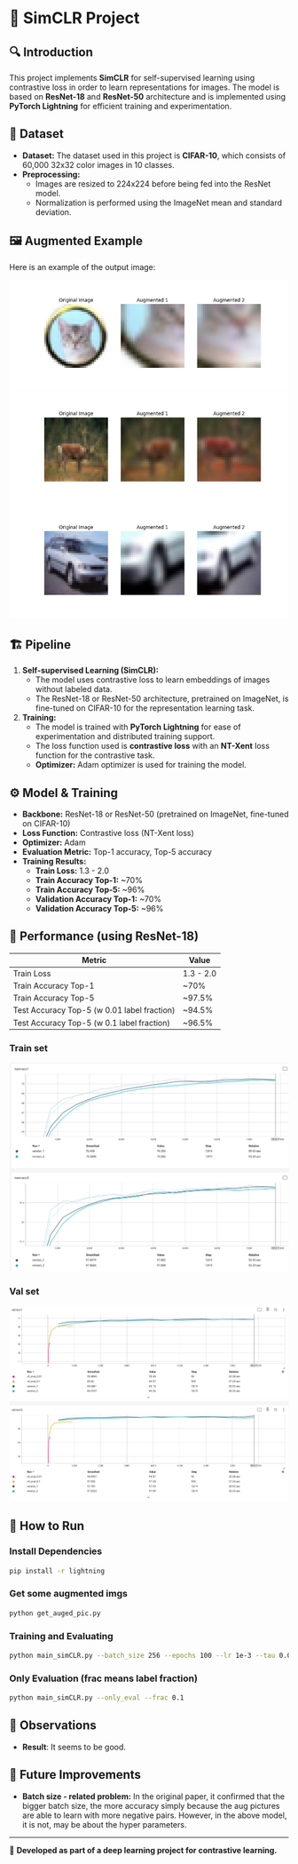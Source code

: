# 📌 SimCLR Project

## 🔍 Introduction
This project implements **SimCLR** for self-supervised learning using contrastive loss in order to learn representations for images. The model is based on **ResNet-18** and **ResNet-50** architecture and is implemented using **PyTorch Lightning** for efficient training and experimentation.

## 📂 Dataset
- **Dataset:** The dataset used in this project is **CIFAR-10**, which consists of 60,000 32x32 color images in 10 classes.
- **Preprocessing:**
  - Images are resized to 224x224 before being fed into the ResNet model.
  - Normalization is performed using the ImageNet mean and standard deviation.

## 🖼️ Augmented Example
Here is an example of the output image:

![augmented_images](augmented_images/aug_imgs.jpg)
![augmented_images1](augmented_images/aug_imgs_1.jpg)
![augmented_images2](augmented_images/aug_imgs_2.jpg)

## 🏗️ Pipeline
1. **Self-supervised Learning (SimCLR):**
   - The model uses contrastive loss to learn embeddings of images without labeled data.
   - The ResNet-18 or ResNet-50 architecture, pretrained on ImageNet, is fine-tuned on CIFAR-10 for the representation learning task.
2. **Training:**
   - The model is trained with **PyTorch Lightning** for ease of experimentation and distributed training support.
   - The loss function used is **contrastive loss** with an **NT-Xent** loss function for the contrastive task.
   - **Optimizer:** Adam optimizer is used for training the model.

## ⚙️ Model & Training
- **Backbone:** ResNet-18 or ResNet-50 (pretrained on ImageNet, fine-tuned on CIFAR-10)
- **Loss Function:** Contrastive loss (NT-Xent loss)
- **Optimizer:** Adam
- **Evaluation Metric:** Top-1 accuracy, Top-5 accuracy
- **Training Results:**
  - **Train Loss:** 1.3 - 2.0
  - **Train Accuracy Top-1:** ~70%
  - **Train Accuracy Top-5:** ~96%
  - **Validation Accuracy Top-1:** ~70%
  - **Validation Accuracy Top-5:** ~96%

## 📌 Performance (using ResNet-18)
| Metric                | Value            |
|-----------------------|------------------|
| Train Loss            | 1.3 - 2.0        |
| Train Accuracy Top-1  | ~70%             |
| Train Accuracy Top-5  | ~97.5%             |
| Test Accuracy Top-5 (w 0.01 label fraction) | ~94.5%         |
| Test Accuracy Top-5 (w 0.1 label fraction) | ~96.5%         |

### Train set
![res_train](res.png)

### Val set
![res_val](res_val.png)

## 🚀 How to Run
### Install Dependencies
```bash
pip install -r lightning 
```

### Get some augmented imgs
```bash
python get_auged_pic.py 
```
### Training and Evaluating
```bash
python main_simCLR.py --batch_size 256 --epochs 100 --lr 1e-3 --tau 0.07 --eval_epochs 50 
```

### Only Evaluation (frac means label fraction)
```bash
python main_simCLR.py --only_eval --frac 0.1
```

## 🔬 Observations
- **Result**: It seems to be good.

## 🔮 Future Improvements
- **Batch size - related problem:** In the original paper, it confirmed that the bigger batch size, the more accuracy simply because the aug pictures are able to learn with more negative pairs. However, in the above model, it is not, may be about the hyper parameters.

---
📌 **Developed as part of a deep learning project for contrastive learning.**

